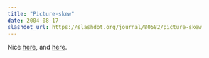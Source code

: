 ```yaml
---
title: "Picture-skew"
date: 2004-08-17
slashdot_url: https://slashdot.org/journal/80582/picture-skew
---
```


<p>Nice <a href="http://www.timwise.co.uk/images/IMG_3919.JPG">here</a>, and <a href="http://www.timwise.co.uk/images/IMG_3955.JPG">here</a>.</p>

